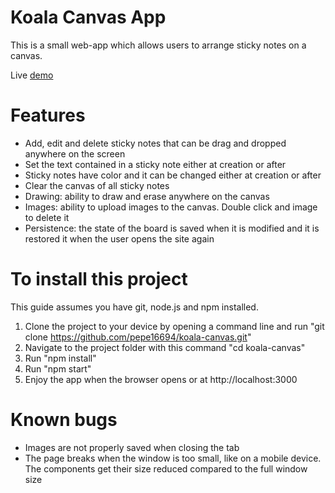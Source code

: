 # Koala Canvas App

This is a small web-app which allows users to arrange sticky notes on a canvas.

Live [demo](https://koala-canvas.herokuapp.com/)

# Features

* Add, edit and delete sticky notes that can be drag and dropped anywhere on the screen
* Set the text contained in a sticky note either at creation or after
* Sticky notes have color and it can be changed either at creation or after
* Clear the canvas of all sticky notes
* Drawing: ability to draw and erase anywhere on the canvas
* Images: ability to upload images to the canvas. Double click and image to delete it
* Persistence: the state of the board is saved when it is modified and it is restored it when the user opens the site again

# To install this project

This guide assumes you have git, node.js and npm installed.

1. Clone the project to your device by opening a command line and run "git clone https://github.com/pepe16694/koala-canvas.git"
2. Navigate to the project folder with this command "cd koala-canvas"
3. Run "npm install"
4. Run "npm start"
5. Enjoy the app when the browser opens or at http://localhost:3000

# Known bugs

* Images are not properly saved when closing the tab
* The page breaks when the window is too small, like on a mobile device. The components get their size reduced compared to the full window size